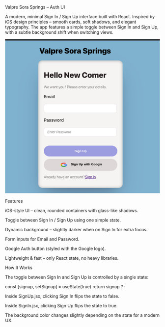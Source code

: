 Valpre Sora Springs – Auth UI

A modern, minimal Sign In / Sign Up interface built with React.
Inspired by iOS design principles – smooth cards, soft shadows, and elegant typography.
The app features a simple toggle between Sign In and Sign Up, with a subtle background shift when switching views.

![alt text](image.png)



Features

 iOS-style UI – clean, rounded containers with glass-like shadows.

 Toggle between Sign In / Sign Up using one simple state.

Dynamic background – slightly darker when on Sign In for extra focus.

Form inputs for Email and Password.

 Google Auth button (styled with the Google logo).

 Lightweight & fast – only React state, no heavy libraries.

 How It Works

The toggle between Sign In and Sign Up is controlled by a single state:

const [signup, setSignup] = useState(true)
return signup ? <SignUp setSignup={setSignup} /> : <SignIn setSignup={setSignup} />


Inside SignUp.jsx, clicking Sign In flips the state to false.

Inside SignIn.jsx, clicking Sign Up flips the state to true.

The background color changes slightly depending on the state for a modern UX.









